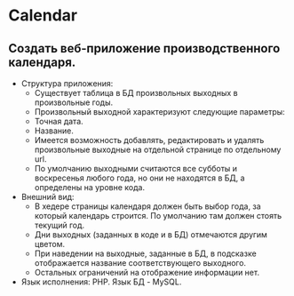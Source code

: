 <h1> Calendar </h1>
<p>
<h2>Создать веб-приложение производственного календаря.</h2>
<ul>
<li>Структура приложения:<ul> 
<li>Существует таблица в БД произвольных выходных в произвольные годы.</li>
<li>Произвольный выходной характеризуют следующие параметры:</li>
<li>Точная дата.</li>
<li>Название.</li>
<li>Имеется возможность добавлять, редактировать и удалять произвольные выходные на отдельной странице по отдельному url.</li>
<li>По умолчанию выходными считаются все субботы и воскресенья любого года, но они не находятся в БД, а определены на уровне кода.</li>
</ul></li>
<li>Внешний вид:
<ul>
<li>В хедере страницы календаря должен быть выбор года, за который календарь строится. По умолчанию там должен стоять текущий год.</li>
<li> Дни выходных (заданных в коде и в БД) отмечаются другим цветом.</li>
<li> При наведении на выходные, заданные в БД, в подсказке отображается название соответствующего выходного.</li>
<li> Остальных ограничений на отображение информации нет.</li>
</ul></li>
<li>Язык исполнения: PHP. Язык БД - MySQL.</li> </ul>
</p>
